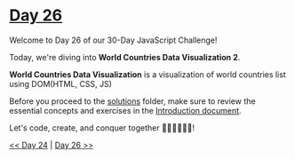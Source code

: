 # [Day 26](https://github.com/Muhtoyyib/30-DAY-JAVASCRIPT/blob/main/Day26/day26.md)

Welcome to Day 26 of our 30-Day JavaScript Challenge! 

Today, we're diving into **World Countries Data Visualization 2**.

**World Countries Data Visualization** is a visualization of world countries list using DOM(HTML, CSS, JS)

Before you proceed to the [solutions](solutions-day26/) folder, make sure to review the essential concepts and exercises in the [Introduction document](https://github.com/Asabeneh/30-Days-Of-JavaScript/blob/master/25_Day_World_countries_data_visualization_1/25_day_world_countries_data_visualization_1.md).

Let's code, create, and conquer together 👨🏻‍💻🚀💪🏻!

[<< Day 24](https://github.com/Muhtoyyib/30-DAY-JAVASCRIPT/blob/main/Day24/day24.md) | [Day 26 >>](https://github.com/Muhtoyyib/30-DAY-JAVASCRIPT/blob/main/Day26/day26.md)
